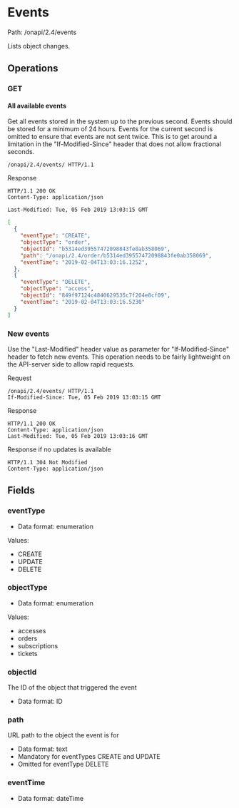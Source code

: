 # Events

Path: /onapi/2.4/events

Lists object changes. 

## Operations 

### GET

#### All available events
Get all events stored in the system up to the previous second. Events should be stored for a minimum of 24 hours.
Events for the current second is omitted to ensure that events are not sent twice. This is to get around a limitation 
in the "If-Modified-Since" header that does not allow fractional seconds. 

```HTTP
/onapi/2.4/events/ HTTP/1.1
```

Response 
```HTTP
HTTP/1.1 200 OK
Content-Type: application/json

Last-Modified: Tue, 05 Feb 2019 13:03:15 GMT
```
```JSON
[
  {
    "eventType": "CREATE",
    "objectType": "order",
    "objectId": "b5314ed39557472098843fe0ab358069",
    "path": "/onapi/2.4/order/b5314ed39557472098843fe0ab358069",
    "eventTime": "2019-02-04T13:03:16.1252",
  },
  {
    "eventType": "DELETE",
    "objectType": "access",
    "objectId": "849f97124c4840629535c7f204e8cf09",
    "eventTime": "2019-02-04T13:03:16.5230"
  }
]
```

### New events

Use the "Last-Modified" header value as parameter for "If-Modified-Since" header to fetch new events. This operation 
needs to be fairly lightweight on the API-server side to allow rapid requests.

Request
```HTTP
/onapi/2.4/events/ HTTP/1.1
If-Modified-Since: Tue, 05 Feb 2019 13:03:15 GMT
```

Response
```HTTP
HTTP/1.1 200 OK
Content-Type: application/json
Last-Modified: Tue, 05 Feb 2019 13:03:16 GMT
```

Response if no updates is available 
```HTTP
HTTP/1.1 304 Not Modified
Content-Type: application/json
```

## Fields

### eventType

 * Data format: enumeration

Values: 
 * CREATE
 * UPDATE
 * DELETE


### objectType

 * Data format: enumeration

Values: 
 * accesses
 * orders
 * subscriptions
 * tickets

### objectId

The ID of the object that triggered the event

 * Data format: ID

### path

URL path to the object the event is for

 * Data format: text 
 * Mandatory for eventTypes CREATE and UPDATE
 * Omitted for eventType DELETE
 
### eventTime

 * Data format: dateTime
